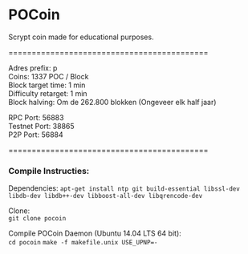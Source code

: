 # POCoin

Scrypt coin made for educational purposes. 

===========================================

Adres prefix: p  
Coins: 					1337 POC / Block  
Block target time: 		1 min  
Difficulty retarget: 	1 min  
Block halving: 			Om de 262.800 blokken (Ongeveer elk half jaar)  


RPC Port:				56883  
Testnet Port:			38865  
P2P Port:				56884  

===========================================

### Compile Instructies: 
Dependencies: 
`apt-get install ntp git build-essential libssl-dev libdb-dev libdb++-dev libboost-all-dev libqrencode-dev`

Clone:  
`git clone pocoin`

Compile POCoin Daemon (Ubuntu 14.04 LTS 64 bit):  
`cd pocoin`
`make -f makefile.unix USE_UPNP=-`